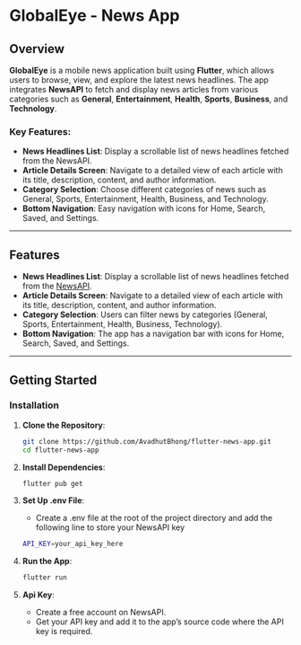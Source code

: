 # GlobalEye - News App

## Overview

**GlobalEye** is a mobile news application built using **Flutter**, which allows users to browse, view, and explore the latest news headlines. The app integrates **NewsAPI** to fetch and display news articles from various categories such as **General**, **Entertainment**, **Health**, **Sports**, **Business**, and **Technology**.

### Key Features:

- **News Headlines List**: Display a scrollable list of news headlines fetched from the NewsAPI.
- **Article Details Screen**: Navigate to a detailed view of each article with its title, description, content, and author information.
- **Category Selection**: Choose different categories of news such as General, Sports, Entertainment, Health, Business, and Technology.
- **Bottom Navigation**: Easy navigation with icons for Home, Search, Saved, and Settings.

---

## Features

- **News Headlines List**: Display a scrollable list of news headlines fetched from the [NewsAPI](https://newsapi.org/).
- **Article Details Screen**: Navigate to a detailed view of each article with its title, description, content, and author information.
- **Category Selection**: Users can filter news by categories (General, Sports, Entertainment, Health, Business, Technology).
- **Bottom Navigation**: The app has a navigation bar with icons for Home, Search, Saved, and Settings.

---

## Getting Started

### Installation


1. **Clone the Repository**:
 
   ```bash
   git clone https://github.com/AvadhutBhong/flutter-news-app.git
   cd flutter-news-app
   

2. **Install Dependencies**:
   
   ```bash
   flutter pub get


3. **Set Up .env File**:
   
   - Create a .env file at the root of the project directory and add the following line to store your NewsAPI key
   
   ```bash
   API_KEY=your_api_key_here
   

4. **Run the App**:

   ```bash
   flutter run
   

5. **Api Key**:
   
   - Create a free account on NewsAPI.
   - Get your API key and add it to the app’s source code where the API key is required.
